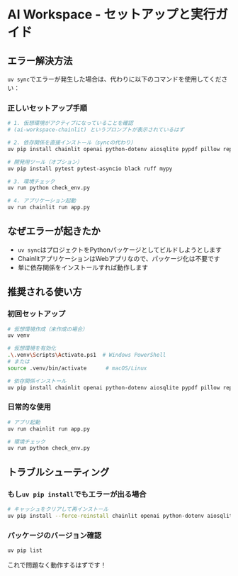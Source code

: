# AI Workspace - セットアップと実行ガイド

## エラー解決方法

`uv sync`でエラーが発生した場合は、代わりに以下のコマンドを使用してください：

### 正しいセットアップ手順

```bash
# 1. 仮想環境がアクティブになっていることを確認
# (ai-workspace-chainlit) というプロンプトが表示されているはず

# 2. 依存関係を直接インストール（syncの代わり）
uv pip install chainlit openai python-dotenv aiosqlite pypdf pillow reportlab jinja2 httpx typing-extensions

# 開発用ツール（オプション）
uv pip install pytest pytest-asyncio black ruff mypy

# 3. 環境チェック
uv run python check_env.py

# 4. アプリケーション起動
uv run chainlit run app.py
```

## なぜエラーが起きたか

- `uv sync`はプロジェクトをPythonパッケージとしてビルドしようとします
- ChainlitアプリケーションはWebアプリなので、パッケージ化は不要です
- 単に依存関係をインストールすれば動作します

## 推奨される使い方

### 初回セットアップ
```bash
# 仮想環境作成（未作成の場合）
uv venv

# 仮想環境を有効化
.\.venv\Scripts\Activate.ps1  # Windows PowerShell
# または
source .venv/bin/activate      # macOS/Linux

# 依存関係インストール
uv pip install chainlit openai python-dotenv aiosqlite pypdf pillow reportlab jinja2 httpx typing-extensions
```

### 日常的な使用
```bash
# アプリ起動
uv run chainlit run app.py

# 環境チェック
uv run python check_env.py
```

## トラブルシューティング

### もし`uv pip install`でもエラーが出る場合

```bash
# キャッシュをクリアして再インストール
uv pip install --force-reinstall chainlit openai python-dotenv aiosqlite pypdf pillow reportlab jinja2 httpx typing-extensions
```

### パッケージのバージョン確認
```bash
uv pip list
```

これで問題なく動作するはずです！